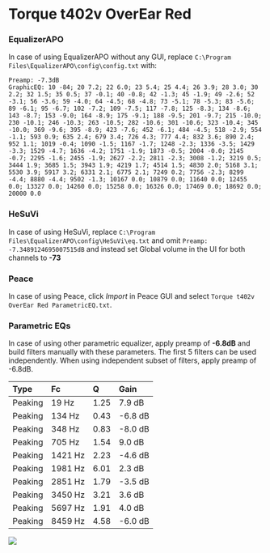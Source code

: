 # Torque t402v OverEar Red

### EqualizerAPO
In case of using EqualizerAPO without any GUI, replace `C:\Program Files\EqualizerAPO\config\config.txt`
with:
```
Preamp: -7.3dB
GraphicEQ: 10 -84; 20 7.2; 22 6.0; 23 5.4; 25 4.4; 26 3.9; 28 3.0; 30 2.2; 32 1.5; 35 0.5; 37 -0.1; 40 -0.8; 42 -1.3; 45 -1.9; 49 -2.6; 52 -3.1; 56 -3.6; 59 -4.0; 64 -4.5; 68 -4.8; 73 -5.1; 78 -5.3; 83 -5.6; 89 -6.1; 95 -6.7; 102 -7.2; 109 -7.5; 117 -7.8; 125 -8.3; 134 -8.6; 143 -8.7; 153 -9.0; 164 -8.9; 175 -9.1; 188 -9.5; 201 -9.7; 215 -10.0; 230 -10.1; 246 -10.3; 263 -10.5; 282 -10.6; 301 -10.6; 323 -10.4; 345 -10.0; 369 -9.6; 395 -8.9; 423 -7.6; 452 -6.1; 484 -4.5; 518 -2.9; 554 -1.1; 593 0.9; 635 2.4; 679 3.4; 726 4.3; 777 4.4; 832 3.6; 890 2.4; 952 1.1; 1019 -0.4; 1090 -1.5; 1167 -1.7; 1248 -2.3; 1336 -3.5; 1429 -3.3; 1529 -4.7; 1636 -4.2; 1751 -1.9; 1873 -0.5; 2004 -0.0; 2145 -0.7; 2295 -1.6; 2455 -1.9; 2627 -2.2; 2811 -2.3; 3008 -1.2; 3219 0.5; 3444 1.9; 3685 1.5; 3943 1.9; 4219 1.7; 4514 1.5; 4830 2.0; 5168 3.1; 5530 3.9; 5917 3.2; 6331 2.1; 6775 2.1; 7249 0.2; 7756 -2.3; 8299 -4.4; 8880 -4.4; 9502 -1.3; 10167 0.0; 10879 0.0; 11640 0.0; 12455 0.0; 13327 0.0; 14260 0.0; 15258 0.0; 16326 0.0; 17469 0.0; 18692 0.0; 20000 0.0
```

### HeSuVi
In case of using HeSuVi, replace `C:\Program Files\EqualizerAPO\config\HeSuVi\eq.txt` and omit `Preamp:
-7.3489124695007515dB` and instead set Global volume in the UI for both channels to **-73**

### Peace
In case of using Peace, click *Import* in Peace GUI and select `Torque t402v OverEar Red ParametricEQ.txt`.

### Parametric EQs
In case of using other parametric equalizer, apply preamp of **-6.8dB** and build filters manually
with these parameters. The first 5 filters can be used independently.
When using independent subset of filters, apply preamp of -6.8dB.

| Type    | Fc      |    Q | Gain    |
|:--------|:--------|:-----|:--------|
| Peaking | 19 Hz   | 1.25 | 7.9 dB  |
| Peaking | 134 Hz  | 0.43 | -6.8 dB |
| Peaking | 348 Hz  | 0.83 | -8.0 dB |
| Peaking | 705 Hz  | 1.54 | 9.0 dB  |
| Peaking | 1421 Hz | 2.23 | -4.6 dB |
| Peaking | 1981 Hz | 6.01 | 2.3 dB  |
| Peaking | 2851 Hz | 1.79 | -3.5 dB |
| Peaking | 3450 Hz | 3.21 | 3.6 dB  |
| Peaking | 5697 Hz | 1.91 | 4.0 dB  |
| Peaking | 8459 Hz | 4.58 | -6.0 dB |

![](https://raw.githubusercontent.com/jaakkopasanen/AutoEq/master/results/innerfidelity/sbaf-serious/Torque%20t402v%20OverEar%20Red/Torque%20t402v%20OverEar%20Red.png)